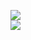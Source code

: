 [![](https://img.shields.io/badge/Made%20With-Github%20Spray-lightgrey.svg?style=for-the-badge&logo=github)](https://github.com/Annihil/github-spray#7075)  
[![](https://i.imgur.com/2DrTn0Z.gif)](https://github.com/Annihil/github-spray)